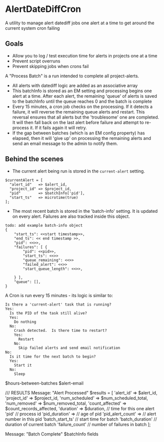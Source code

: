# AlertDateDiffCron
A utility to manage alert datediff jobs one alert at a time to get
 around the current system cron failing

## Goals

- Allow you to log / test execution time for alerts in projects one at a time
- Prevent script overruns
- Prevent skipping jobs when crons fail


A "Process Batch" is a run intended to complete all project-alerts.

* All alerts with datediff logic are added as an associative array
* This batchInfo is stored as an EM setting and processing begins one
  alert at a time.  After each alert, the remaining 'queue' of alerts
  is saved to the batchInfo until the queue reaches 0 and the batch is
  complete
* Every 15 minutes, a cron job checks on the processing.  If it detects
  a failure, it will reverse the remaining queue alerts and restart.
  This reversal ensures that all alerts but the 'troublesome' one are
  completed.  It will then fall back on the last alert before failure
  and attempt to re-process it.  If it fails again it will retry.
* If the gap between batches (which is an EM config property) has elapsed,
  then it will 'give up' on processing the remaining alerts and send an
  email message to the admin to notify them.


## Behind the scenes
* The current alert being run is stored in the `current-alert` setting.
```
$currentAlert = [
  "alert_id"   => $alert_id,
  "project_id" => $project_id,
  "pid"        => $batchInfo['pid'],
  "start_ts"   => microtime(true)
];
```

* The most recent batch is stored in the 'batch-info' setting.  It is updated
on every alert.  Failures are also tracked inside this object.
```
todo: add example batch-info object
{
    "start_ts": <<start timestamp>>,
    "end_ts": << end timestamp >>,
    "pid": <<>>,
    "failures": [ {
        "pid": <<pid>>,
        "start_ts": <<>>
        "queue_remaining": <<>>
        "failed_alert": <<>>
        "start_queue_length": <<>>,

    } ],
    "queue": [],
}
```

A Cron is run every 15 minutes - its logic is similar to:
```
Is there a 'current-alert' task that is running?
Yes:
  Is the PID of the task still alive?
  Yes:
    Do nothing
  No:
    Crash detected.  Is there time to restart?
    Yes:
      Restart
    No:
      Skip failed alerts and send email notification
No:
  Is it time for the next batch to begin?
  Yes:
    Start it
  No:
    Sleep
```

$hours-between-batches
$alert-email


/// RESULTS
Message: "Alert Processed"
        $results = [
            'alert_id' => $alert_id,
            'project_id' => $project_id,
            'num_scheduled' => $num_scheduled_total,
            'num_removed' => $num_removed_total,
            'count_affected' => $count_records_affected,
            'duration' => $duration,    // time for this one alert
            'pid'                     // process id
            'pid_duration' =>         // age of pid
            'pid_alert_count' =>      // alert number in this pid
            'batch_start_ts'    // start time for batch
            'batch_duration'    // duration of current batch
            'failure_count'     // number of failures in batch
        ];


Message: "Batch Complete"
  $batchInfo fields


